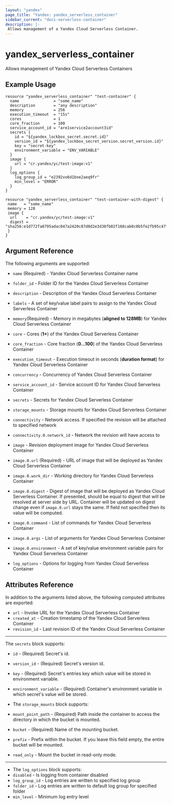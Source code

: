 ```yaml
---
layout: "yandex"
page_title: "Yandex: yandex_serverless_container"
sidebar_current: "docs-serverless-container"
description: |-
 Allows management of a Yandex Cloud Serverless Container.
---
```


# yandex\_serverless\_container

Allows management of Yandex Cloud Serverless Containers

## Example Usage

```hcl
resource "yandex_serverless_container" "test-container" {
  name               = "some_name"
  description        = "any description"
  memory             = 256
  execution_timeout  = "15s"
  cores              = 1
  core_fraction      = 100
  service_account_id = "are1service2account3id"
  secrets {
    id = "${yandex_lockbox_secret.secret.id}"
    version_id = "${yandex_lockbox_secret_version.secret_version.id}"
    key = "secret-key"
    environment_variable = "ENV_VARIABLE"
  }
  image {
    url = "cr.yandex/yc/test-image:v1"
  }
  log_options {
    log_group_id = "e2392vo6d1bne2aeq9fr"
    min_level = "ERROR"
  }
}
```
```hcl
resource "yandex_serverless_container" "test-container-with-digest" {
 name   = "some_name"
 memory = 128
 image {
  url    = "cr.yandex/yc/test-image:v1"
  digest = "sha256:e1d772fa8795adac847a2420c87d0d2e3d38fb02f168cab8c0b5fe2fb95c47f4"
 }
}
```

## Argument Reference

The following arguments are supported:

* `name` (Required) - Yandex Cloud Serverless Container name
* `folder_id` - Folder ID for the Yandex Cloud Serverless Container
* `description` - Description of the Yandex Cloud Serverless Container
* `labels` - A set of key/value label pairs to assign to the Yandex Cloud Serverless Container

* `memory`(Required) - Memory in megabytes (**aligned to 128MB**) for Yandex Cloud Serverless Container
* `core` - Cores (**1+**) of the Yandex Cloud Serverless Container
* `core_fraction` - Core fraction (**0...100**) of the Yandex Cloud Serverless Container
* `execution_timeout` - Execution timeout in seconds (**duration format**) for Yandex Cloud Serverless Container
* `concurrency` - Concurrency of Yandex Cloud Serverless Container
* `service_account_id` - Service account ID for Yandex Cloud Serverless Container
* `secrets` - Secrets for Yandex Cloud Serverless Container
* `storage_mounts` - Storage mounts for Yandex Cloud Serverless Container

* `connectivity` - Network access. If specified the revision will be attached to specified network
* `connectivity.0.network_id` - Network the revision will have access to

* `image` - Revision deployment image for Yandex Cloud Serverless Container
* `image.0.url` (Required) - URL of image that will be deployed as Yandex Cloud Serverless Container
* `image.0.work_dir` - Working directory for Yandex Cloud Serverless Container
* `image.0.digest` - Digest of image that will be deployed as Yandex Cloud Serverless Container. 
  If presented, should be equal to digest that will be resolved at server side by URL. 
  Container will be updated on digest change even if `image.0.url` stays the same. 
  If field not specified then its value will be computed.
* `image.0.command` - List of commands for Yandex Cloud Serverless Container
* `image.0.args` - List of arguments for Yandex Cloud Serverless Container
* `image.0.environment` -  A set of key/value environment variable pairs for Yandex Cloud Serverless Container

* `log_options` - Options for logging from Yandex Cloud Serverless Container

## Attributes Reference

In addition to the arguments listed above, the following computed attributes are exported:

* `url` - Invoke URL for the Yandex Cloud Serverless Container
* `created_at` - Creation timestamp of the Yandex Cloud Serverless Container
* `revision_id` - Last revision ID of the Yandex Cloud Serverless Container

---

The `secrets` block supports:

* `id` - (Required) Secret's id.

* `version_id` - (Required) Secret's version id.

* `key` - (Required) Secret's entries key which value will be stored in environment variable.

* `environment_variable` - (Required) Container's environment variable in which secret's value will be stored.

* The `storage_mounts` block supports:

* `mount_point_path` - (Required) Path inside the container to access the directory in which the bucket is mounted.

* `bucket` - (Required) Name of the mounting bucket.

* `prefix` - Prefix within the bucket. If you leave this field empty, the entire bucket will be mounted.

* `read_only` - Mount the bucket in read-only mode.

---

* The `log_options` block supports:
* `disabled` - Is logging from container disabled
* `log_group_id` - Log entries are written to specified log group
* `folder_id` - Log entries are written to default log group for specified folder
* `min_level` - Minimum log entry level
